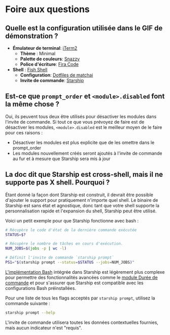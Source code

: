 # Foire aux questions

## Quelle est la configuration utilisée dans le GIF de démonstration ?

- **Émulateur de terminal**: [iTerm2](https://iterm2.com/)
  - **Thème** : Minimal
  - **Palette de couleurs**: [Snazzy](https://github.com/sindresorhus/iterm2-snazzy)
  - **Police d'écriture**: [Fira Code](https://github.com/tonsky/FiraCode)
- **Shell** : [Fish Shell](https://fishshell.com/)
  - **Configuration**: [Dotfiles de matchai](https://github.com/matchai/dotfiles/blob/master/.config/fish/config.fish)
  - **Invite de commande**: [Starship](https://starship.rs/)

## Est-ce que `prompt_order` et `<module>.disabled` font la même chose ?

Oui, ils peuvent tous deux être utilisés pour désactiver les modules dans l'invite de commande. Si tout ce que vous prévoyez de faire est de désactiver les modules, `<module>.disabled` est le meilleur moyen de le faire pour ces raisons :

- Désactiver les modules est plus explicite que de les omettre dans le prompt_order
- Les modules nouvellement créés seront ajoutés à l'invite de commande au fur et à mesure que Starship sera mis à jour

## La doc dit que Starship est cross-shell, mais il ne supporte pas X shell. Pourquoi ?

Étant donné la façon dont Starship est construit, il devrait être possible d'ajouter le support pour pratiquement n'importe quel shell. Le binaire de Starship est sans état et agnostique, donc tant que votre shell supporte la personnalisation rapide et l'expansion du shell, Starship peut être utilisé.

Voici un petit exemple pour que Starship fonctionne avec bash :

```sh
# Récupère le code d'état de la dernière commande exécutée
STATUS=$?

# Récupère le nombre de tâches en cours d'exécution.
NUM_JOBS=$(jobs -p | wc -l)

# Définit l'invite de commande `starship prompt`
PS1="$(starship prompt --status=$STATUS --jobs=NUM_JOBS)"
```

[L'implémentation Bash](https://github.com/starship/starship/blob/master/src/init/starship.bash) intégrée dans Starship est légèrement plus complexe pour permettre des fonctionnalités avancées comme le [module Durée de commande](https://starship.rs/config/#Command-Duration) et pour s'assurer que Starship est compatible avec les configurations Bash préinstallées.

Pour une liste de tous les flags acceptés par `starship prompt`, utilisez la commande suivante :

```sh
starship prompt --help
```

L'invite de commande utilisera toutes les données contextuelles fournies, mais aucun indicateur n'est "requis".
